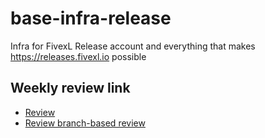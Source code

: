 # base-infra-release

Infra for FivexL Release account and everything that makes https://releases.fivexl.io possible

## Weekly review link

- [Review](https://github.com/fivexl/base-infra-release/compare/main@%7B7day%7D...main)
- [Review branch-based review](https://github.com/fivexl/base-infra-release/compare/review...main)
